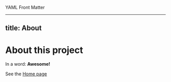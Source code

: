 YAML Front Matter

---
title: About
---

# About this project

In a word: **Awesome!**

See the [Home page](/go-go-ghpages/README.md)
